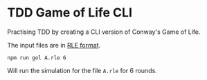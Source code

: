 # TDD Game of Life CLI

Practising TDD by creating a CLI version of Conway's Game of Life.

The input files are in [RLE format](https://www.conwaylife.com/wiki/Run_Length_Encoded).

```
npm run gol A.rle 6
```

Will run the simulation for the file `A.rle` for 6 rounds.
